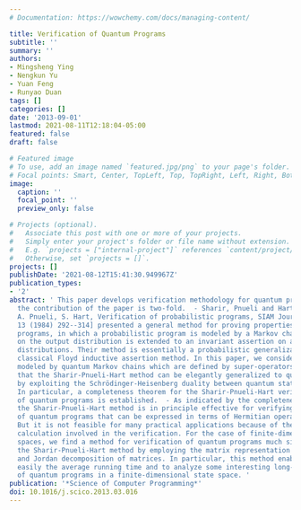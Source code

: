 ```yaml
---
# Documentation: https://wowchemy.com/docs/managing-content/

title: Verification of Quantum Programs
subtitle: ''
summary: ''
authors:
- Mingsheng Ying
- Nengkun Yu
- Yuan Feng
- Runyao Duan
tags: []
categories: []
date: '2013-09-01'
lastmod: 2021-08-11T12:18:04-05:00
featured: false
draft: false

# Featured image
# To use, add an image named `featured.jpg/png` to your page's folder.
# Focal points: Smart, Center, TopLeft, Top, TopRight, Left, Right, BottomLeft, Bottom, BottomRight.
image:
  caption: ''
  focal_point: ''
  preview_only: false

# Projects (optional).
#   Associate this post with one or more of your projects.
#   Simply enter your project's folder or file name without extension.
#   E.g. `projects = ["internal-project"]` references `content/project/deep-learning/index.md`.
#   Otherwise, set `projects = []`.
projects: []
publishDate: '2021-08-12T15:41:30.949967Z'
publication_types:
- '2'
abstract: ' This paper develops verification methodology for quantum programs, and
  the contribution of the paper is two-fold.  - Sharir, Pnueli and Hart [M. Sharir,
  A. Pnueli, S. Hart, Verification of probabilistic programs, SIAM Journal of Computing
  13 (1984) 292--314] presented a general method for proving properties of probabilistic
  programs, in which a probabilistic program is modeled by a Markov chain and an assertion
  on the output distribution is extended to an invariant assertion on all intermediate
  distributions. Their method is essentially a probabilistic generalization of the
  classical Floyd inductive assertion method. In this paper, we consider quantum programs
  modeled by quantum Markov chains which are defined by super-operators. It is shown
  that the Sharir-Pnueli-Hart method can be elegantly generalized to quantum programs
  by exploiting the Schrödinger-Heisenberg duality between quantum states and observables.
  In particular, a completeness theorem for the Sharir-Pnueli-Hart verification method
  of quantum programs is established.  - As indicated by the completeness theorem,
  the Sharir-Pnueli-Hart method is in principle effective for verifying all properties
  of quantum programs that can be expressed in terms of Hermitian operators (observables).
  But it is not feasible for many practical applications because of the complicated
  calculation involved in the verification. For the case of finite-dimensional state
  spaces, we find a method for verification of quantum programs much simpler than
  the Sharir-Pnueli-Hart method by employing the matrix representation of super-operators
  and Jordan decomposition of matrices. In particular, this method enables us to compute
  easily the average running time and to analyze some interesting long-run behaviors
  of quantum programs in a finite-dimensional state space. '
publication: '*Science of Computer Programming*'
doi: 10.1016/j.scico.2013.03.016
---
```

